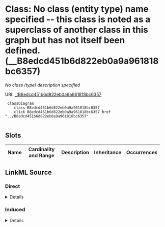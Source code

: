 

# Class: No class (entity type) name specified -- this class is noted as a superclass of another class in this graph but has not itself been defined. (__B8edcd451b6d822eb0a9a961818bc6357)


_No class (type) description specified_







URI: [_:B8edcd451b6d822eb0a9a961818bc6357](_:B8edcd451b6d822eb0a9a961818bc6357)






```mermaid
 classDiagram
    class B8edcd451b6d822eb0a9a961818bc6357
    click B8edcd451b6d822eb0a9a961818bc6357 href "../B8edcd451b6d822eb0a9a961818bc6357"
      
```




<!-- no inheritance hierarchy -->


## Slots

| Name | Cardinality and Range | Description | Inheritance | Occurrences |
| ---  | --- | --- | --- | --- |














## LinkML Source

<!-- TODO: investigate https://stackoverflow.com/questions/37606292/how-to-create-tabbed-code-blocks-in-mkdocs-or-sphinx -->

### Direct

<details>

```yaml
name: __B8edcd451b6d822eb0a9a961818bc6357
conforms_to: No schema conformance document specified
description: No class (type) description specified
title: No class (entity type) name specified -- this class is noted as a superclass
  of another class in this graph but has not itself been defined.
from_schema: sawgraph-kg
rank: 1000
class_uri: _:B8edcd451b6d822eb0a9a961818bc6357

```
</details>

### Induced

<details>

```yaml
name: __B8edcd451b6d822eb0a9a961818bc6357
conforms_to: No schema conformance document specified
description: No class (type) description specified
title: No class (entity type) name specified -- this class is noted as a superclass
  of another class in this graph but has not itself been defined.
from_schema: sawgraph-kg
rank: 1000
class_uri: _:B8edcd451b6d822eb0a9a961818bc6357

```
</details>